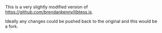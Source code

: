 This is a very slightly modified version of https://github.com/brendankenny/libtess.js.

Ideally any changes could be pushed back to the original and this would be a fork.